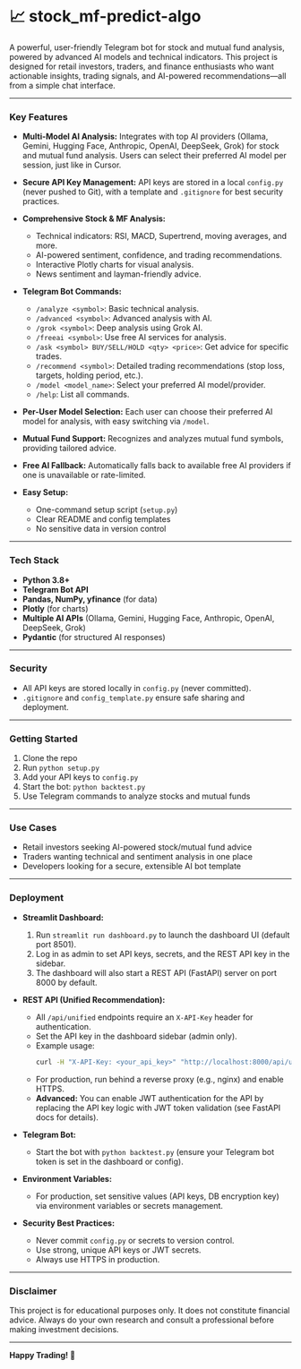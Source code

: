 # 📈 stock_mf-predict-algo

A powerful, user-friendly Telegram bot for stock and mutual fund analysis, powered by advanced AI models and technical indicators.
This project is designed for retail investors, traders, and finance enthusiasts who want actionable insights, trading signals, and AI-powered recommendations—all from a simple chat interface.

---

### **Key Features**

- **Multi-Model AI Analysis:**
  Integrates with top AI providers (Ollama, Gemini, Hugging Face, Anthropic, OpenAI, DeepSeek, Grok) for stock and mutual fund analysis.
  Users can select their preferred AI model per session, just like in Cursor.

- **Secure API Key Management:**
  API keys are stored in a local `config.py` (never pushed to Git), with a template and `.gitignore` for best security practices.

- **Comprehensive Stock & MF Analysis:**
  - Technical indicators: RSI, MACD, Supertrend, moving averages, and more.
  - AI-powered sentiment, confidence, and trading recommendations.
  - Interactive Plotly charts for visual analysis.
  - News sentiment and layman-friendly advice.

- **Telegram Bot Commands:**
  - `/analyze <symbol>`: Basic technical analysis.
  - `/advanced <symbol>`: Advanced analysis with AI.
  - `/grok <symbol>`: Deep analysis using Grok AI.
  - `/freeai <symbol>`: Use free AI services for analysis.
  - `/ask <symbol> BUY/SELL/HOLD <qty> <price>`: Get advice for specific trades.
  - `/recommend <symbol>`: Detailed trading recommendations (stop loss, targets, holding period, etc.).
  - `/model <model_name>`: Select your preferred AI model/provider.
  - `/help`: List all commands.

- **Per-User Model Selection:**
  Each user can choose their preferred AI model for analysis, with easy switching via `/model`.

- **Mutual Fund Support:**
  Recognizes and analyzes mutual fund symbols, providing tailored advice.

- **Free AI Fallback:**
  Automatically falls back to available free AI providers if one is unavailable or rate-limited.

- **Easy Setup:**
  - One-command setup script (`setup.py`)
  - Clear README and config templates
  - No sensitive data in version control

---

### **Tech Stack**

- **Python 3.8+**
- **Telegram Bot API**
- **Pandas, NumPy, yfinance** (for data)
- **Plotly** (for charts)
- **Multiple AI APIs** (Ollama, Gemini, Hugging Face, Anthropic, OpenAI, DeepSeek, Grok)
- **Pydantic** (for structured AI responses)

---

### **Security**

- All API keys are stored locally in `config.py` (never committed).
- `.gitignore` and `config_template.py` ensure safe sharing and deployment.

---

### **Getting Started**

1. Clone the repo
2. Run `python setup.py`
3. Add your API keys to `config.py`
4. Start the bot: `python backtest.py`
5. Use Telegram commands to analyze stocks and mutual funds

---

### **Use Cases**

- Retail investors seeking AI-powered stock/mutual fund advice
- Traders wanting technical and sentiment analysis in one place
- Developers looking for a secure, extensible AI bot template

---

### **Deployment**

- **Streamlit Dashboard:**
  1. Run `streamlit run dashboard.py` to launch the dashboard UI (default port 8501).
  2. Log in as admin to set API keys, secrets, and the REST API key in the sidebar.
  3. The dashboard will also start a REST API (FastAPI) server on port 8000 by default.

- **REST API (Unified Recommendation):**
  - All `/api/unified` endpoints require an `X-API-Key` header for authentication.
  - Set the API key in the dashboard sidebar (admin only).
  - Example usage:
    ```bash
    curl -H "X-API-Key: <your_api_key>" "http://localhost:8000/api/unified?symbol=NIFTY"
    ```
  - For production, run behind a reverse proxy (e.g., nginx) and enable HTTPS.
  - **Advanced:** You can enable JWT authentication for the API by replacing the API key logic with JWT token validation (see FastAPI docs for details).

- **Telegram Bot:**
  - Start the bot with `python backtest.py` (ensure your Telegram bot token is set in the dashboard or config).

- **Environment Variables:**
  - For production, set sensitive values (API keys, DB encryption key) via environment variables or secrets management.

- **Security Best Practices:**
  - Never commit `config.py` or secrets to version control.
  - Use strong, unique API keys or JWT secrets.
  - Always use HTTPS in production.

---

### **Disclaimer**

This project is for educational purposes only.
It does not constitute financial advice.
Always do your own research and consult a professional before making investment decisions.

---

**Happy Trading! 🚀**